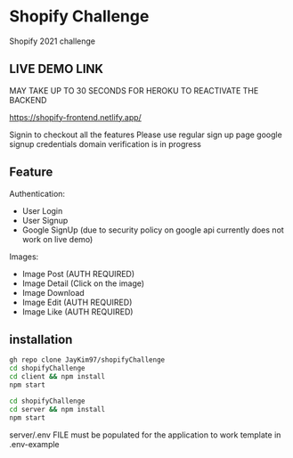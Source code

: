 # Shopify Challenge

Shopify 2021 challenge

## LIVE DEMO LINK

MAY TAKE UP TO 30 SECONDS FOR HEROKU TO REACTIVATE THE BACKEND

https://shopify-frontend.netlify.app/

Signin to checkout all the features
Please use regular sign up page
google signup credentials domain verification is in progress

## Feature

Authentication:

- User Login
- User Signup
- Google SignUp (due to security policy on google api currently does not work on live demo)

Images:

- Image Post (AUTH REQUIRED)
- Image Detail (Click on the image)
- Image Download
- Image Edit (AUTH REQUIRED)
- Image Like (AUTH REQUIRED)

## installation

```bash
gh repo clone JayKim97/shopifyChallenge
cd shopifyChallenge
cd client && npm install
npm start
```

```bash
cd shopifyChallenge
cd server && npm install
npm start
```

server/.env FILE must be populated for the application to work
template in .env-example

